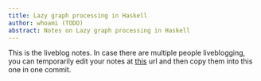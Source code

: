 ```yaml
---
title: Lazy graph processing in Haskell
author: whoami (TODO)
abstract: Notes on Lazy graph processing in Haskell
---
```


This is the liveblog notes.  In case there are multiple
people liveblogging, you can temporarily edit your notes
at [this](lazy-graph-processin/template.md) url and then copy them into this one in one
commit.
